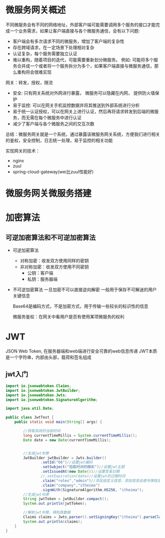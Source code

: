 # 微服务网关概述

不同微服务会有不同的网络地址，外部客户端可能需要调用多个服务的接口才能完成一个业务需求，如果让客户端直接与各个微服务通信，会有以下问题:
- 客户端会有多次请求不同的微服务，增加了客户端的复杂性
- 存在跨域请求，在一定场景下处理相对复杂
- 认证复杂，每个服务需要独立认证
- 难以重构，随着项目的迭代，可能需要重新划分微服务。 例如: 可能将多个服务合并成一个或者将一个服务拆分为多个，如果客户端直接与微服务通信，那么重构将会很难实现

网关：转发，授权，限流

- 安全: 只有网关系统对外网进行暴露， 微服务可以隐藏在内网， 提供防火墙保护
- 易于监控: 可以在网关手机监控数据并将其推送到外部系统进行分析
- 易于统一认证授权，可以在网关上进行认证，然后再将请求转发到后端的微服务，而无需在每个微服务中进行认证
- 减少了客户端与各个微服务之间的交互次数

总结：微服务网关就是一个系统，通过暴露该微服务网关系统，方便我们进行相关的鉴权，安全控制，日志统一处理，易于监控的相关功能

实现网关的技术：
- nginx
- zuul
- spring-cloud-gateway(wei比zuul性能好)

# 微服务网关微服务搭建

# 加密算法

## 可逆加密算法和不可逆加密算法

- 可逆加密算法
  - 对称加密：收发双方使用同样的密钥
  - 非对称加密：收发双方使用不同密钥
    - 公钥：客户端
    - 私钥：服务器端
- 不可逆加密算法
  一旦加密不可以直接逆向解密
  一般用于保存不可解迷的用户关键信息

  Base64是编码方式，不是加密方式，用于传输一些较长的标识性的信息


  微服务鉴权：在网关中看用户是否有使用某项微服务的权利


# JWT
JSON Web Token, 在服务器端和web端进行安全可靠的web信息传递
JWT本质是一个字符串，内部由头部，载荷和签名组成

## jwt入门
```java
import io.jsonwebtoken.Claims;
import io.jsonwebtoken.JwtBuilder;
import io.jsonwebtoken.Jwts;
import io.jsonwebtoken.SignatureAlgorithm;

import java.util.Date;

public class JwtTest {
    public static void main(String[] args) {

        //获取系统的当前时间
        long currentTimeMillis = System.currentTimeMillis();
        Date date = new Date(currentTimeMillis);


        //生成jwt令牌
        JwtBuilder jwtBuilder = Jwts.builder()
                .setId("66")//设置jwt编码
                .setSubject("拾取时间的精彩")//设置jwt主题
                .setIssuedAt(new Date())//设置签发日期
                //.setExpiration(date)//设置jwt的过期时间
                .claim("roles","admin")//添加自定义信息，添加信息会使令牌信息变长
                .claim("company","itheima")
                .signWith(SignatureAlgorithm.HS256, "itheima");
        //生成jwt令牌
        String jwtToken = jwtBuilder.compact();
        System.out.println(jwtToken);

        //解析jwt令牌，得到其数据
        Claims claims = Jwts.parser().setSigningKey("itheima").parseClaimsJws(jwtToken).getBody();
        System.out.println(claims);
    }
}

```